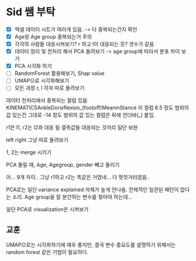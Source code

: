 # Sid 쌤 부탁

- [x] 엑셀 데이터 시트가 여러개 있음. -> 다 중복되는건지 확인
- [x] Age랑 Age group 중복되는거 주의
- [x] 각각의 사람들 대응시켜보기?
    r 하고 l이 대응되는 듯? 갯수가 같음
- [x] 데이터 정리 및 전처리 해서 PCA 돌려보기 -> age group에 따라서 분포 차이 보기
- [x] PCA 시각화 하기
- [ ] RandomForest 활용해보기, Shap value
- [ ] UMAP으로 시각화해보기
- [ ] 모든 과정 r, l 각자 따로 돌려보기

데이터 전처리에서 중복되는 컬럼 있음
KINEMATICSAnkleDorsiflexion_(footoff)MeaninStance
이 컬럼 6.5 정도 범위의 값 있는건 그대로
-14 정도 범위의 값 있는 컬럼은 뒤에 언더바(_) 붙임.

r1은 l1, r2는 l2와 대응 됨
결측값들 대응되는 것끼리 일단 보완

left right 그냥 따로 돌려보기

1, 2는 merge 시키기

PCA 돌릴 때, Age, Agegroup, gender 빼고 돌리기

아... 9개 차이.. 그냥 r1하고 r2는 똑같은 거였네... 다 헛짓거리였음.

PCA로는 일단 variance explained 자체가 높게 안나옴. 전체적인 일관된 패턴이 없다는 소리.
Age group을 잘 분간하는 변수를 찾아야 하는데...

일단 PCA로 visualization은 시켜보기

## 교훈

UMAP으로는 시각화하기에 매우 좋지만, 결국 변수 중요도를 설명하기 위해서는 random forest 같은 기법이 필요하다.
